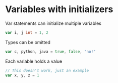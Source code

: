 # Variables with initializers

Var statements can initialize multiple variables
```go
var i, j int = 1, 2
```

Types can be omitted
```go
var c, python, java = true, false, "no!"
```

Each variable holds a value
```go
// This doesn't work, just an example
var x, y, z = 1
```
